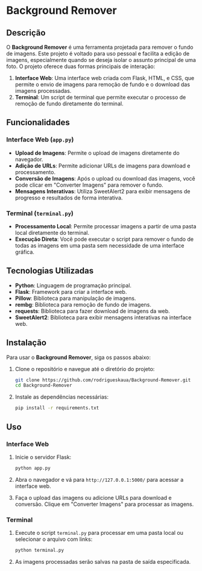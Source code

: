 # Background Remover

## Descrição

O **Background Remover** é uma ferramenta projetada para remover o fundo de imagens. Este projeto é voltado para uso pessoal e facilita a edição de imagens, especialmente quando se deseja isolar o assunto principal de uma foto. O projeto oferece duas formas principais de interação:

1. **Interface Web**: Uma interface web criada com Flask, HTML, e CSS, que permite o envio de imagens para remoção de fundo e o download das imagens processadas.
2. **Terminal**: Um script de terminal que permite executar o processo de remoção de fundo diretamente do terminal.

## Funcionalidades

### Interface Web (`app.py`)

- **Upload de Imagens**: Permite o upload de imagens diretamente do navegador.
- **Adição de URLs**: Permite adicionar URLs de imagens para download e processamento.
- **Conversão de Imagens**: Após o upload ou download das imagens, você pode clicar em "Converter Imagens" para remover o fundo.
- **Mensagens Interativas**: Utiliza SweetAlert2 para exibir mensagens de progresso e resultados de forma interativa.

### Terminal (`terminal.py`)

- **Processamento Local**: Permite processar imagens a partir de uma pasta local diretamente do terminal.
- **Execução Direta**: Você pode executar o script para remover o fundo de todas as imagens em uma pasta sem necessidade de uma interface gráfica.

## Tecnologias Utilizadas

- **Python**: Linguagem de programação principal.
- **Flask**: Framework para criar a interface web.
- **Pillow**: Biblioteca para manipulação de imagens.
- **rembg**: Biblioteca para remoção de fundo de imagens.
- **requests**: Biblioteca para fazer download de imagens da web.
- **SweetAlert2**: Biblioteca para exibir mensagens interativas na interface web.

## Instalação

Para usar o **Background Remover**, siga os passos abaixo:

1. Clone o repositório e navegue até o diretório do projeto:

    ```bash
    git clone https://github.com/rodrigueskaua/Background-Remover.git
    cd Background-Remover
    ```

2. Instale as dependências necessárias:

    ```bash
    pip install -r requirements.txt
    ```

## Uso

### Interface Web

1. Inicie o servidor Flask:

    ```bash
    python app.py
    ```

2. Abra o navegador e vá para `http://127.0.0.1:5000/` para acessar a interface web.
3. Faça o upload das imagens ou adicione URLs para download e conversão. Clique em "Converter Imagens" para processar as imagens.

### Terminal

1. Execute o script `terminal.py` para processar em uma pasta local ou selecionar o arquivo com links:

    ```bash
    python terminal.py
    ```

2. As imagens processadas serão salvas na pasta de saída especificada.


